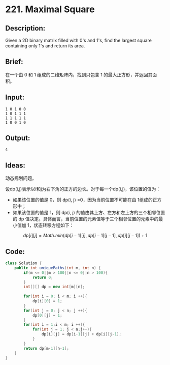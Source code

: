 # 221. Maximal Square

## Description:

Given a 2D binary matrix filled with 0's and 1's, find the largest square containing only 1's and return its area.

## Brief:

在一个由 0 和 1 组成的二维矩阵内，找到只包含 1 的最大正方形，并返回其面积。

## Input:

```
1 0 1 0 0
1 0 1 1 1
1 1 1 1 1
1 0 0 1 0
```

## Output:

```
4
```

## Ideas:

动态规划问题。

设dp(i,j)表示以i和j为右下角的正方的边长。对于每一个dp(i,j)，该位置的值为：

- 如果该位置的值是 0，则 dp(i, j) =0，因为当前位置不可能在由 1组成的正方形中；
- 如果该位置的值是 1，则 dp(i, j) 的值由其上方、左方和左上方的三个相邻位置的 dp 值决定。具体而言，当前位置的元素值等于三个相邻位置的元素中的最小值加 1，状态转移方程如下：


$$
dp[i][j]=Math.min(dp[i-1][j],dp[i-1][j-1],dp[i][j-1])+1
$$

## Code:

```java
class Solution {
    public int uniquePaths(int m, int n) {
        if(m <= 0||m > 100||n <= 0||n > 100){
            return 0;
        }
        int[][] dp = new int[m][n];
        
        for(int i = 0; i < m; i ++){
            dp[i][0] = 1;
        }
        for(int j = 0; j < n; j ++){
            dp[0][j] = 1;
        }
        for(int i = 1;i < m; i ++){
            for(int j = 1; j < n;j++){
                dp[i][j] = dp[i-1][j] + dp[i][j-1];
            }
        }
        return dp[m-1][n-1];
    }
}
```


